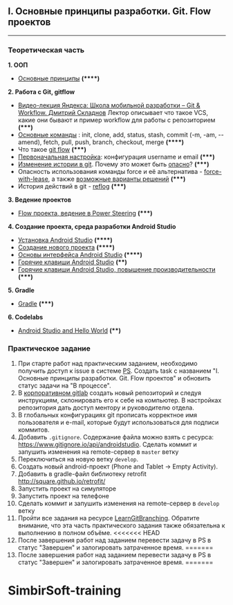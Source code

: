 ## I. Основные принципы разработки. Git. Flow проектов
---
### Теоретическая часть

**1. ООП**
+ [Основные принципы](https://javarush.ru/groups/posts/principy-oop)  **(\*\*\*\*)**

**2. Работа с Git, gitflow**
+ [Видео-лекция Яндекса: Школа мобильной разработки – Git & Workflow. Дмитрий Складнов](https://www.youtube.com/watch?v=_TiUg1-SUzI) Лектор описывает что такое VCS, какие они бывают и пример workflow для работы с репозиторием **(\*\*\*)**
+ [Основные команды](https://git-scm.com/book/ru/v2) : init, clone, add, status, stash, commit (-m, -am, --amend), fetch, pull, push, branch, checkout, merge **(\*\*\*\*)**
+ Что такое [git flow](https://kb.simbirsoft.com/article/gitflow-method-overview/) **(\*\*\*)**
+ [Первоначальная настройка](https://git-scm.com/book/ru/v1/%D0%92%D0%B2%D0%B5%D0%B4%D0%B5%D0%BD%D0%B8%D0%B5-%D0%9F%D0%B5%D1%80%D0%B2%D0%BE%D0%BD%D0%B0%D1%87%D0%B0%D0%BB%D1%8C%D0%BD%D0%B0%D1%8F-%D0%BD%D0%B0%D1%81%D1%82%D1%80%D0%BE%D0%B9%D0%BA%D0%B0-Git): конфигурация username и email **(\*\*\*)**
+ [Изменение истории в git](https://git-scm.com/book/en/v2/Git-Tools-Rewriting-History). Почему это может быть [опасно](https://spin.atomicobject.com/2018/05/08/modify-git-history/)? **(\*\*\*)**
+ Опасность использования команды force и её альтернатива - [force-with-lease](https://blog.developer.atlassian.com/force-with-lease/), а также [возможные варианты решений](https://medium.com/@vitaliystanyshevskyy/git-push-origin-master-force-eec683936622) **(\*\*\*)**
+ История действий в git - [reflog](https://git-scm.com/docs/git-reflog) **(\*\*\*)**

**3. Ведение проектов**
+  [Flow проекта, ведение в Power Steering](https://kb.simbirsoft.com/article/tasktracker/) **(\*\*\*)**

**4. Создание проекта, среда разработки Android Studio**
+ [Установка Android Studio](https://developer.android.com/studio) **(\*\*\*\*)**
+ [Создание нового проекта](https://developer.android.com/training/basics/firstapp/index.html) **(\*\*\*\*)**
+ [Основы интерфейса Android Studio](https://developer.android.com/studio/intro/index.html) **(\*\*\*\*)**
+ [Горячие клавиши Android Studio](https://developer.android.com/studio/intro/keyboard-shortcuts) **(\*\*)**
+ [Горячие клавиши Android Studio, повышение производительности](https://habr.com/ru/post/359376/) **(\*\*\*)**

**5. Gradle**
+ [Gradle](https://developer.android.com/studio/build/index.html) **(\*\*\*)**

**6. Codelabs**
+ [Android Studio and Hello World](https://codelabs.developers.google.com/codelabs/android-training-hello-world/index.html?index=..%2F..index#0) **(\*\*)**


### Практическое задание
1. При старте работ над практическим заданием, необходимо получить доступ к issue в системе [PS](https://ps.simbirsoft.com). Создать task с названием "I. Основные принципы разработки. Git. Flow проектов" и обновить статус задачи на "В процессе".
2. В [корпоративном gitlab](http://gitlab.simbirsoft/) создать новый репозиторий и следуя инструкциям, склонировать его к себе на компьютер. В настройках репозитория дать доступ ментору и руководителю отдела.
3.  В глобальных конфигурациях git прописать корректное имя пользователя и e-mail, которые будут использоваться для подписи коммитов.
4. Добавить `.gitignore`. Содержание файла можно взять с ресурса: https://www.gitignore.io/api/androidstudio. Cделать коммит и запушить изменения на remote-сервер в `master` ветку
5. Переключиться на новую ветку `develop`.
6. Создать новый android-проект (Phone and Tablet -> Empty Activity).
7. Добавить в gradle-файл библиотеку retrofit http://square.github.io/retrofit/
8. Запустить проект на симуляторе
9. Запустить проект на телефоне
10. Сделать коммит и запушить изменения на remote-сервер в `develop` ветку
11. Пройти все задания на ресурсе [LearnGitBranching](https://learngitbranching.js.org/?locale=ru_RU). Обратите внимание, что эта часть практического задания также обязательна к выполнению в полном объёме. 
<<<<<<< HEAD
12. После завершения работ над заданием перевести задачу в PS в статус "Завершен" и залогировать затраченное время.
=======
12. После завершения работ над заданием перевести задачу в PS в статус "Завершен" и залогировать затраченное время.
=======
# SimbirSoft-training